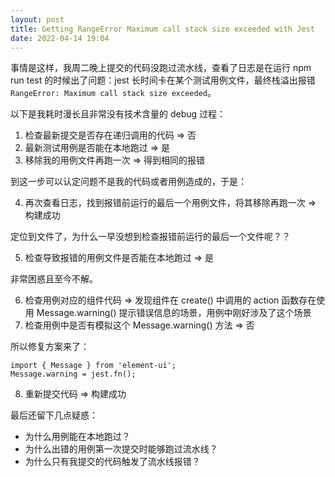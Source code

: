 ```yaml
---
layout: post
title: Getting RangeError Maximum call stack size exceeded with Jest
date: 2022-04-14 19:04
---
```


事情是这样，我周二晚上提交的代码没跑过流水线，查看了日志是在运行 npm run test 的时候出了问题：jest 长时间卡在某个测试用例文件，最终栈溢出报错 `RangeError: Maximum call stack size exceeded`。

以下是我耗时漫长且非常没有技术含量的 debug 过程：

1. 检查最新提交是否存在递归调用的代码 => 否
2. 最新测试用例是否能在本地跑过 => 是
3. 移除我的用例文件再跑一次 => 得到相同的报错

到这一步可以认定问题不是我的代码或者用例造成的，于是：

4. 再次查看日志，找到报错前运行的最后一个用例文件，将其移除再跑一次 => 构建成功

定位到文件了，为什么一早没想到检查报错前运行的最后一个文件呢？？

5. 检查导致报错的用例文件是否能在本地跑过 => 是

非常困惑且至今不解。

6. 检查用例对应的组件代码 => 发现组件在 create() 中调用的 action 函数存在使用 Message.warning() 提示错误信息的场景，用例中刚好涉及了这个场景
7. 检查用例中是否有模拟这个 Message.warning() 方法 => 否

所以修复方案来了：

```
import { Message } from 'element-ui';
Message.warning = jest.fn();
```

8. 重新提交代码 => 构建成功



最后还留下几点疑惑：

- 为什么用例能在本地跑过？
- 为什么出错的用例第一次提交时能够跑过流水线？
- 为什么只有我提交的代码触发了流水线报错？



